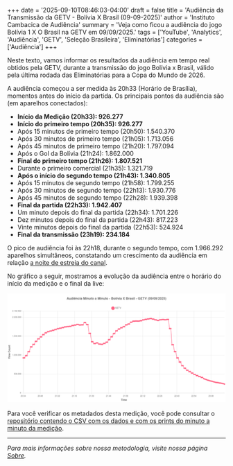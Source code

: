 +++
date = '2025-09-10T08:46:03-04:00'
draft = false
title = 'Audiência da Transmissão da GETV - Bolívia X Brasil (09-09-2025)'
author = 'Instituto Cambacica de Audiência'
summary = 'Veja como ficou a audiência do jogo Bolívia 1 X O Brasil na GETV em 09/09/2025.'
tags = ['YouTube', 'Analytics', 'Audiência', 'GETV', 'Seleção Brasileira', 'Eliminatórias']
categories = ['Audiência']
+++

Neste texto, vamos informar os resultados da audiência em tempo real obtidos pela GETV, durante a transmissão do jogo Bolívia x Brasil, válido pela última rodada das Eliminatórias para a Copa do Mundo de 2026.

A audiência começou a ser medida às 20h33 (Horário de Brasília), momentos antes do início da partida. Os principais pontos da audiência são (em aparelhos conectados):

* **Início da Medição (20h33): 926.277**
* **Início do primeiro tempo (20h35): 926.277**
* Após 15 minutos de primeiro tempo (20h50): 1.540.370
* Após 30 minutos de primeiro tempo (21h05): 1.713.056
* Após 45 minutos de primeiro tempo (21h20): 1.797.094
* Após o Gol da Bolívia (21h24): 1.862.000
* **Final do primeiro tempo (21h26): 1.807.521**
* Durante o primeiro comercial (21h35): 1.321.719
* **Após o início do segundo tempo (21h43): 1.340.805**
* Após 15 minutos de segundo tempo (21h58): 1.799.255
* Após 30 minutos de segundo tempo (22h13): 1.930.776
* Após 45 minutos de segundo tempo (22h28): 1.939.398
* **Final da partida (22h33): 1.942.407**
* Um minuto depois do final da partida (22h34): 1.701.226
* Dez minutos depois do final da partida (22h43): 817.223
* Vinte minutos depois do final da partida (22h53): 524.924
* **Final da transmissão (23h19): 234.184**

O pico de audiência foi às 22h18, durante o segundo tempo, com 1.966.292 aparelhos simultâneos, constatando um crescimento da audiência em relação [a noite de estreia do canal](/posts/2025-09-04-estreia-getv).

No gráfico a seguir, mostramos a evolução da audiência entre o horário do início da medição e o final da live:

![Gráfico da audiência da GETV durante a transmissão](filtrado.png)

Para você verificar os metadados desta medição, você pode consultar o [repositório contendo o CSV com os dados e com os prints do minuto a minuto da medição](https://github.com/institutocambacica/2025-09-09_Brasil_X_Bolivia_GETV).

---

*Para mais informações sobre nossa metodologia, visite nossa página [Sobre](/sobre).*

